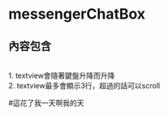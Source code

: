 # messengerChatBox
## 內容包含
<br>1. textview會隨著鍵盤升降而升降 </br>
2. textview最多會顯示3行，超過的話可以scroll</br>

#這花了我一天啊我的天

